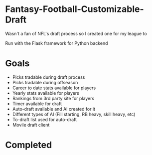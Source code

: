 # Fantasy-Football-Customizable-Draft
Wasn't a fan of NFL's draft process so I created one for my league to 


Run with the Flask framework for Python backend

# Goals
* Picks tradable during draft process
* Picks tradable during offseason
* Career to date stats available for players
* Yearly stats available for players
* Rankings from 3rd party site for players
* Timer available for draft
 * Auto-draft available and AI created for it
  * Different types of AI (Fill starting, RB heavy, skill heavy, etc)
* To-draft list used for auto-draft
* Movile draft client

# Completed
